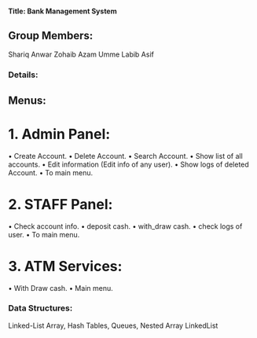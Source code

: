 #### Title: Bank Management System
## Group Members:
Shariq Anwar 
Zohaib Azam 
Umme Labib Asif 

### Details:
## Menus:
# 1.	Admin Panel:
•	Create Account.
•	Delete Account.
•	Search Account.
•	Show list of all accounts.
•	Edit information (Edit info of any user).
•	Show logs of deleted Account.
•	To main menu. 

# 2.	STAFF Panel:
•	Check account info.
•	deposit cash.
•	with_draw cash.
•	check logs of user.
•	To main menu. 

# 3.	ATM Services:
•	With Draw cash.
•	Main menu.

### Data Structures:
Linked-List
Array, Hash Tables, Queues, Nested Array LinkedList

